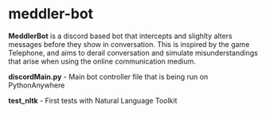 # meddler-bot

**MeddlerBot** is a discord based bot that intercepts and slighlty alters messages before they show in conversation. This is inspired by the game Telephone, and aims to derail conversation and simulate misunderstandings that arise when using the online communication medium.

**discordMain.py** - Main bot controller file that is being run on PythonAnywhere

**test_nltk** - First tests with Natural Language Toolkit

